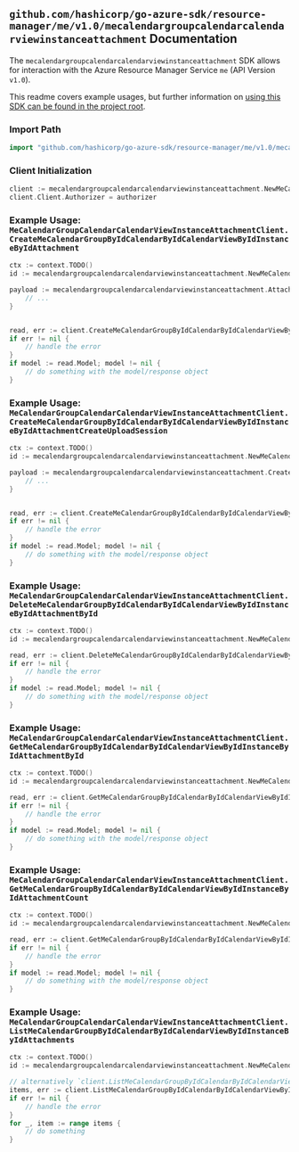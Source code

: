 
## `github.com/hashicorp/go-azure-sdk/resource-manager/me/v1.0/mecalendargroupcalendarcalendarviewinstanceattachment` Documentation

The `mecalendargroupcalendarcalendarviewinstanceattachment` SDK allows for interaction with the Azure Resource Manager Service `me` (API Version `v1.0`).

This readme covers example usages, but further information on [using this SDK can be found in the project root](https://github.com/hashicorp/go-azure-sdk/tree/main/docs).

### Import Path

```go
import "github.com/hashicorp/go-azure-sdk/resource-manager/me/v1.0/mecalendargroupcalendarcalendarviewinstanceattachment"
```


### Client Initialization

```go
client := mecalendargroupcalendarcalendarviewinstanceattachment.NewMeCalendarGroupCalendarCalendarViewInstanceAttachmentClientWithBaseURI("https://management.azure.com")
client.Client.Authorizer = authorizer
```


### Example Usage: `MeCalendarGroupCalendarCalendarViewInstanceAttachmentClient.CreateMeCalendarGroupByIdCalendarByIdCalendarViewByIdInstanceByIdAttachment`

```go
ctx := context.TODO()
id := mecalendargroupcalendarcalendarviewinstanceattachment.NewMeCalendarGroupCalendarCalendarViewInstanceID("calendarGroupIdValue", "calendarIdValue", "eventIdValue", "eventId1Value")

payload := mecalendargroupcalendarcalendarviewinstanceattachment.Attachment{
	// ...
}


read, err := client.CreateMeCalendarGroupByIdCalendarByIdCalendarViewByIdInstanceByIdAttachment(ctx, id, payload)
if err != nil {
	// handle the error
}
if model := read.Model; model != nil {
	// do something with the model/response object
}
```


### Example Usage: `MeCalendarGroupCalendarCalendarViewInstanceAttachmentClient.CreateMeCalendarGroupByIdCalendarByIdCalendarViewByIdInstanceByIdAttachmentCreateUploadSession`

```go
ctx := context.TODO()
id := mecalendargroupcalendarcalendarviewinstanceattachment.NewMeCalendarGroupCalendarCalendarViewInstanceID("calendarGroupIdValue", "calendarIdValue", "eventIdValue", "eventId1Value")

payload := mecalendargroupcalendarcalendarviewinstanceattachment.CreateMeCalendarGroupByIdCalendarByIdCalendarViewByIdInstanceByIdAttachmentCreateUploadSessionRequest{
	// ...
}


read, err := client.CreateMeCalendarGroupByIdCalendarByIdCalendarViewByIdInstanceByIdAttachmentCreateUploadSession(ctx, id, payload)
if err != nil {
	// handle the error
}
if model := read.Model; model != nil {
	// do something with the model/response object
}
```


### Example Usage: `MeCalendarGroupCalendarCalendarViewInstanceAttachmentClient.DeleteMeCalendarGroupByIdCalendarByIdCalendarViewByIdInstanceByIdAttachmentById`

```go
ctx := context.TODO()
id := mecalendargroupcalendarcalendarviewinstanceattachment.NewMeCalendarGroupCalendarCalendarViewInstanceAttachmentID("calendarGroupIdValue", "calendarIdValue", "eventIdValue", "eventId1Value", "attachmentIdValue")

read, err := client.DeleteMeCalendarGroupByIdCalendarByIdCalendarViewByIdInstanceByIdAttachmentById(ctx, id)
if err != nil {
	// handle the error
}
if model := read.Model; model != nil {
	// do something with the model/response object
}
```


### Example Usage: `MeCalendarGroupCalendarCalendarViewInstanceAttachmentClient.GetMeCalendarGroupByIdCalendarByIdCalendarViewByIdInstanceByIdAttachmentById`

```go
ctx := context.TODO()
id := mecalendargroupcalendarcalendarviewinstanceattachment.NewMeCalendarGroupCalendarCalendarViewInstanceAttachmentID("calendarGroupIdValue", "calendarIdValue", "eventIdValue", "eventId1Value", "attachmentIdValue")

read, err := client.GetMeCalendarGroupByIdCalendarByIdCalendarViewByIdInstanceByIdAttachmentById(ctx, id)
if err != nil {
	// handle the error
}
if model := read.Model; model != nil {
	// do something with the model/response object
}
```


### Example Usage: `MeCalendarGroupCalendarCalendarViewInstanceAttachmentClient.GetMeCalendarGroupByIdCalendarByIdCalendarViewByIdInstanceByIdAttachmentCount`

```go
ctx := context.TODO()
id := mecalendargroupcalendarcalendarviewinstanceattachment.NewMeCalendarGroupCalendarCalendarViewInstanceID("calendarGroupIdValue", "calendarIdValue", "eventIdValue", "eventId1Value")

read, err := client.GetMeCalendarGroupByIdCalendarByIdCalendarViewByIdInstanceByIdAttachmentCount(ctx, id)
if err != nil {
	// handle the error
}
if model := read.Model; model != nil {
	// do something with the model/response object
}
```


### Example Usage: `MeCalendarGroupCalendarCalendarViewInstanceAttachmentClient.ListMeCalendarGroupByIdCalendarByIdCalendarViewByIdInstanceByIdAttachments`

```go
ctx := context.TODO()
id := mecalendargroupcalendarcalendarviewinstanceattachment.NewMeCalendarGroupCalendarCalendarViewInstanceID("calendarGroupIdValue", "calendarIdValue", "eventIdValue", "eventId1Value")

// alternatively `client.ListMeCalendarGroupByIdCalendarByIdCalendarViewByIdInstanceByIdAttachments(ctx, id)` can be used to do batched pagination
items, err := client.ListMeCalendarGroupByIdCalendarByIdCalendarViewByIdInstanceByIdAttachmentsComplete(ctx, id)
if err != nil {
	// handle the error
}
for _, item := range items {
	// do something
}
```
